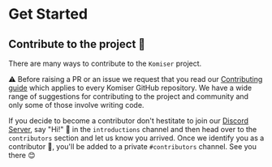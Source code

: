 # Get Started

## Contribute to the project 🚀

There are many ways to contribute to the `Komiser` project.

⚠️ Before raising a PR or an issue we request that you read our [Contributing guide](https://github.com/mlabouardy/komiser/blob/master/CONTRIBUTING.md) which applies to every Komiser GitHub repository. We have a wide range of suggestions for contributing to the project and community and only some of those involve writing code. 

If you decide to become a contributor don't hestitate to join our [Discord Server](https://discord.oraculi.io), say "Hi!" 👋 in the `introductions` channel and then head over to the `contributors` section and let us know you arrived. Once we identify you as a contributor 👷, you'll be added to a private `#contributors` channel. See you there 😊